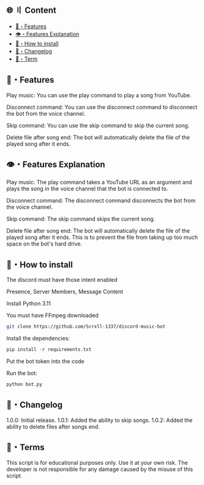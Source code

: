 
## 🌐 〢 Content
- [🤖・Features](#features)
- [👁️・Features Explanation](#explanation)
- [🔎・How to install](#Install)
- [📝・Changelog](#changelog)
- [💼・Term](#terms)


## <a id="features"></a>🤖・Features
Play music: You can use the play command to play a song from YouTube.

Disconnect command: You can use the disconnect command to disconnect the bot from the voice channel.

Skip command: You can use the skip command to skip the current song.

Delete file after song end: The bot will automatically delete the file of the played song after it ends.

## <a id="explanation"></a>👁️・Features Explanation
Play music: The play command takes a YouTube URL as an argument and plays the song in the voice channel that the bot is connected to.

Disconnect command: The disconnect command disconnects the bot from the voice channel.

Skip command: The skip command skips the current song.

Delete file after song end: The bot will automatically delete the file of the played song after it ends. This is to prevent the file from taking up too much space on the bot's hard drive.

## <a id="Install"></a>🔎・How to install
The discord must have those intent enabled

Presence, Server Members, Message Content 

Install Python 3.11

You must have FFmpeg downloaded

```bash
git clone https://github.com/Scrxll-1337/discord-music-bot
```

Install the dependencies:
```py
pip install -r requirements.txt
```

Put the bot token into the code

Run the bot:

```py
python bot.py
```


## <a id="changelog"></a>📝・Changelog
1.0.0: Initial release.
1.0.1: Added the ability to skip songs.
1.0.2: Added the ability to delete files after songs end.

## <a id="terms"></a>💼・Terms
This script is for educational purposes only. Use it at your own risk. The developer is not responsible for any damage caused by the misuse of this script.

